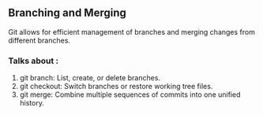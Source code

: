 ## Branching and Merging

Git allows for efficient management of branches and merging changes from different branches.

### Talks about :

1. git branch: List, create, or delete branches.
2. git checkout: Switch branches or restore working tree files.
3. git merge: Combine multiple sequences of commits into one unified history.
